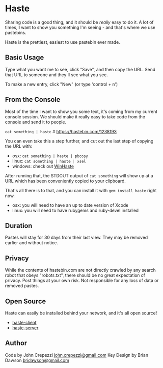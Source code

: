 # Haste

Sharing code is a good thing, and it should be _really_ easy to do it.
A lot of times, I want to show you something I'm seeing - and that's where we
use pastebins.

Haste is the prettiest, easiest to use pastebin ever made.

## Basic Usage

Type what you want me to see, click "Save", and then copy the URL.  Send that
URL to someone and they'll see what you see.

To make a new entry, click "New" (or type 'control + n')

## From the Console

Most of the time I want to show you some text, it's coming from my current
console session.  We should make it really easy to take code from the console
and send it to people.

`cat something | haste` # https://hastebin.com/1238193

You can even take this a step further, and cut out the last step of copying the
URL with:

* osx: `cat something | haste | pbcopy`
* linux: `cat something | haste | xsel`
* windows: check out [WinHaste](https://github.com/ajryan/WinHaste)

After running that, the STDOUT output of `cat something` will show up at a URL
which has been conveniently copied to your clipboard.

That's all there is to that, and you can install it with `gem install haste`
right now.
  * osx: you will need to have an up to date version of Xcode
  * linux: you will need to have rubygems and ruby-devel installed

## Duration

Pastes will stay for 30 days from their last view.  They may be removed earlier
and without notice.

## Privacy

While the contents of hastebin.com are not directly crawled by any search robot
that obeys "robots.txt", there should be no great expectation of privacy.  Post
things at your own risk. Not responsible for any loss of data or removed
pastes.

## Open Source

Haste can easily be installed behind your network, and it's all open source!

* [haste-client](https://github.com/seejohnrun/haste-client)
* [haste-server](https://github.com/seejohnrun/haste-server)

## Author

Code by John Crepezzi <john.crepezzi@gmail.com>
Key Design by Brian Dawson <bridawson@gmail.com>
